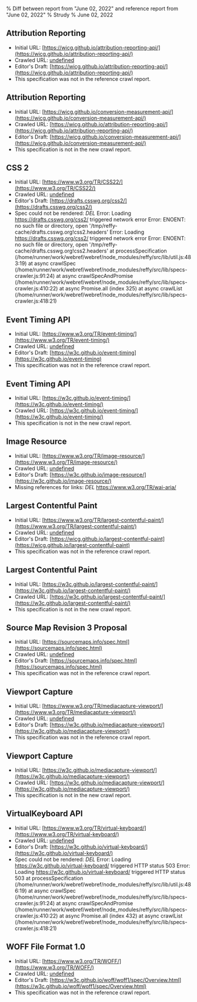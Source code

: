 % Diff between report from "June 02, 2022" and reference report from "June 02, 2022"
% Strudy
% June 02, 2022

## Attribution Reporting

- Initial URL: [https://wicg.github.io/attribution-reporting-api/](https://wicg.github.io/attribution-reporting-api/)
- Crawled URL: [undefined](undefined)
- Editor's Draft: [https://wicg.github.io/attribution-reporting-api/](https://wicg.github.io/attribution-reporting-api/)
- This specification was not in the reference crawl report.


## Attribution Reporting

- Initial URL: [https://wicg.github.io/conversion-measurement-api/](https://wicg.github.io/conversion-measurement-api/)
- Crawled URL: [https://wicg.github.io/attribution-reporting-api/](https://wicg.github.io/attribution-reporting-api/)
- Editor's Draft: [https://wicg.github.io/conversion-measurement-api/](https://wicg.github.io/conversion-measurement-api/)
- This specification is not in the new crawl report.


## CSS 2

- Initial URL: [https://www.w3.org/TR/CSS22/](https://www.w3.org/TR/CSS22/)
- Crawled URL: [undefined](undefined)
- Editor's Draft: [https://drafts.csswg.org/css2/](https://drafts.csswg.org/css2/)
- Spec could not be rendered: *DEL* Error: Loading https://drafts.csswg.org/css2/ triggered network error Error: ENOENT: no such file or directory, open '/tmp/reffy-cache/drafts.csswg.org!css2.headers' Error: Loading https://drafts.csswg.org/css2/ triggered network error Error: ENOENT: no such file or directory, open '/tmp/reffy-cache/drafts.csswg.org!css2.headers'
    at processSpecification (/home/runner/work/webref/webref/node_modules/reffy/src/lib/util.js:483:19)
    at async crawlSpec (/home/runner/work/webref/webref/node_modules/reffy/src/lib/specs-crawler.js:91:24)
    at async crawlSpecAndPromise (/home/runner/work/webref/webref/node_modules/reffy/src/lib/specs-crawler.js:410:22)
    at async Promise.all (index 325)
    at async crawlList (/home/runner/work/webref/webref/node_modules/reffy/src/lib/specs-crawler.js:418:21)


## Event Timing API

- Initial URL: [https://www.w3.org/TR/event-timing/](https://www.w3.org/TR/event-timing/)
- Crawled URL: [undefined](undefined)
- Editor's Draft: [https://w3c.github.io/event-timing](https://w3c.github.io/event-timing)
- This specification was not in the reference crawl report.


## Event Timing API

- Initial URL: [https://w3c.github.io/event-timing/](https://w3c.github.io/event-timing/)
- Crawled URL: [https://w3c.github.io/event-timing/](https://w3c.github.io/event-timing/)
- This specification is not in the new crawl report.


## Image Resource

- Initial URL: [https://www.w3.org/TR/image-resource/](https://www.w3.org/TR/image-resource/)
- Crawled URL: [undefined](undefined)
- Editor's Draft: [https://w3c.github.io/image-resource/](https://w3c.github.io/image-resource/)
- Missing references for links: *DEL* https://www.w3.org/TR/wai-aria/


## Largest Contentful Paint

- Initial URL: [https://www.w3.org/TR/largest-contentful-paint/](https://www.w3.org/TR/largest-contentful-paint/)
- Crawled URL: [undefined](undefined)
- Editor's Draft: [https://wicg.github.io/largest-contentful-paint](https://wicg.github.io/largest-contentful-paint)
- This specification was not in the reference crawl report.


## Largest Contentful Paint

- Initial URL: [https://w3c.github.io/largest-contentful-paint/](https://w3c.github.io/largest-contentful-paint/)
- Crawled URL: [https://w3c.github.io/largest-contentful-paint/](https://w3c.github.io/largest-contentful-paint/)
- This specification is not in the new crawl report.


## Source Map Revision 3 Proposal

- Initial URL: [https://sourcemaps.info/spec.html](https://sourcemaps.info/spec.html)
- Crawled URL: [undefined](undefined)
- Editor's Draft: [https://sourcemaps.info/spec.html](https://sourcemaps.info/spec.html)
- This specification was not in the reference crawl report.


## Viewport Capture

- Initial URL: [https://www.w3.org/TR/mediacapture-viewport/](https://www.w3.org/TR/mediacapture-viewport/)
- Crawled URL: [undefined](undefined)
- Editor's Draft: [https://w3c.github.io/mediacapture-viewport/](https://w3c.github.io/mediacapture-viewport/)
- This specification was not in the reference crawl report.


## Viewport Capture

- Initial URL: [https://w3c.github.io/mediacapture-viewport/](https://w3c.github.io/mediacapture-viewport/)
- Crawled URL: [https://w3c.github.io/mediacapture-viewport/](https://w3c.github.io/mediacapture-viewport/)
- This specification is not in the new crawl report.


## VirtualKeyboard API

- Initial URL: [https://www.w3.org/TR/virtual-keyboard/](https://www.w3.org/TR/virtual-keyboard/)
- Crawled URL: [undefined](undefined)
- Editor's Draft: [https://w3c.github.io/virtual-keyboard/](https://w3c.github.io/virtual-keyboard/)
- Spec could not be rendered: *DEL* Error: Loading https://w3c.github.io/virtual-keyboard/ triggered HTTP status 503 Error: Loading https://w3c.github.io/virtual-keyboard/ triggered HTTP status 503
    at processSpecification (/home/runner/work/webref/webref/node_modules/reffy/src/lib/util.js:486:19)
    at async crawlSpec (/home/runner/work/webref/webref/node_modules/reffy/src/lib/specs-crawler.js:91:24)
    at async crawlSpecAndPromise (/home/runner/work/webref/webref/node_modules/reffy/src/lib/specs-crawler.js:410:22)
    at async Promise.all (index 432)
    at async crawlList (/home/runner/work/webref/webref/node_modules/reffy/src/lib/specs-crawler.js:418:21)


## WOFF File Format 1.0

- Initial URL: [https://www.w3.org/TR/WOFF/](https://www.w3.org/TR/WOFF/)
- Crawled URL: [undefined](undefined)
- Editor's Draft: [https://w3c.github.io/woff/woff1/spec/Overview.html](https://w3c.github.io/woff/woff1/spec/Overview.html)
- This specification was not in the reference crawl report.



